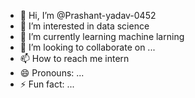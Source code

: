 - 👋 Hi, I’m @Prashant-yadav-0452
- 👀 I’m interested in data science 
- 🌱 I’m currently learning machine larning
- 💞️ I’m looking to collaborate on ...
- 📫 How to reach me intern
- 😄 Pronouns: ...
- ⚡ Fun fact: ...

<!---
Prashant-yadav-0452/Prashant-yadav-0452 is a ✨ special ✨ repository because its `README.md` (this file) appears on your GitHub profile.
You can click the Preview link to take a look at your changes.
--->
